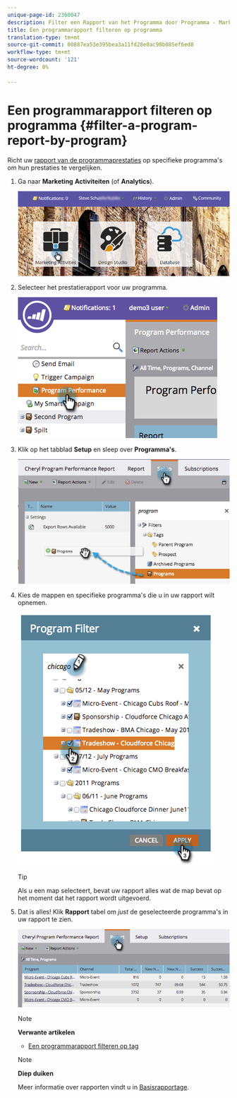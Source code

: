 ```yaml
---
unique-page-id: 2360047
description: Filter een Rapport van het Programma door Programma - Marketo Docs - de Documentatie van het Product
title: Een programmarapport filteren op programma
translation-type: tm+mt
source-git-commit: 00887ea53e395bea3a11fd28e0ac98b085ef6ed8
workflow-type: tm+mt
source-wordcount: '121'
ht-degree: 0%

---
```



# Een programmarapport filteren op programma {#filter-a-program-report-by-program}

Richt uw [rapport van de programmaprestaties](create-a-program-performance-report.md) op specifieke programma&#39;s om hun prestaties te vergelijken.

1. Ga naar **Marketing** **Activiteiten** (of **Analytics**).

   ![](assets/login-marketing-activities-3.png)

1. Selecteer het prestatierapport voor uw programma.

   ![](assets/image2014-9-23-16-3a4-3a4.png)

1. Klik op het tabblad **Setup** en sleep over **Programma&#39;s**.

   ![](assets/prospect3.jpg)

1. Kies de mappen en specifieke programma&#39;s die u in uw rapport wilt opnemen.

   ![](assets/image2014-9-23-16-3a5-3a5.png)

   >[!TIP]
   >
   >Als u een map selecteert, bevat uw rapport alles wat de map bevat op het moment dat het rapport wordt uitgevoerd.

1. Dat is alles! Klik **Rapport** tabel om *just* de geselecteerde programma&#39;s in uw rapport te zien.

   ![](assets/image2014-9-23-16-3a5-3a41.png)

   >[!NOTE]
   >
   >**Verwante artikelen**
   >
   >    
   >    
   >    * [Een programmarapport filteren op tag](filter-a-program-report-by-tag.md)


   >[!NOTE]
   >
   >**Diep duiken**
   >
   >
   >Meer informatie over rapporten vindt u in [Basisrapportage](http://docs.marketo.com/display/docs/basic+reporting).

